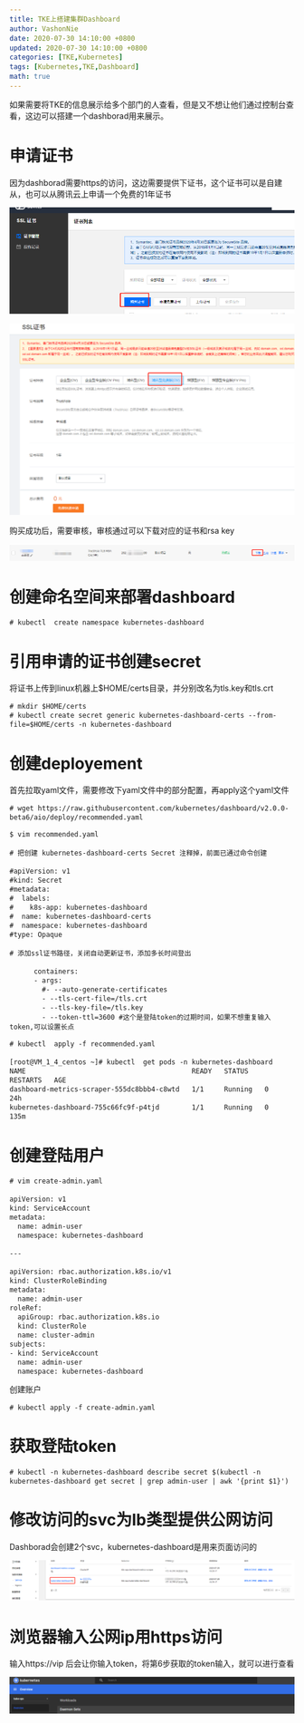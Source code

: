 ```yaml
---
title: TKE上搭建集群Dashboard
author: VashonNie
date: 2020-07-30 14:10:00 +0800
updated: 2020-07-30 14:10:00 +0800
categories: [TKE,Kubernetes]
tags: [Kubernetes,TKE,Dashboard]
math: true
---
```


如果需要将TKE的信息展示给多个部门的人查看，但是又不想让他们通过控制台查看，这边可以搭建一个dashborad用来展示。

# 申请证书

因为dashborad需要https的访问，这边需要提供下证书，这个证书可以是自建从，也可以从腾讯云上申请一个免费的1年证书

![upload-image](/assets/images/blog/Dashboard/1.png)

![upload-image](/assets/images/blog/Dashboard/2.png) 

购买成功后，需要审核，审核通过可以下载对应的证书和rsa key

![upload-image](/assets/images/blog/Dashboard/3.png) 

# 创建命名空间来部署dashboard

```
# kubectl  create namespace kubernetes-dashboard
```

# 引用申请的证书创建secret

将证书上传到linux机器上$HOME/certs目录，并分别改名为tls.key和tls.crt

```
# mkdir $HOME/certs
# kubectl create secret generic kubernetes-dashboard-certs --from-file=$HOME/certs -n kubernetes-dashboard
```

# 创建deployement

首先拉取yaml文件，需要修改下yaml文件中的部分配置，再apply这个yaml文件

```
# wget https://raw.githubusercontent.com/kubernetes/dashboard/v2.0.0-beta6/aio/deploy/recommended.yaml
```

```
$ vim recommended.yaml

# 把创建 kubernetes-dashboard-certs Secret 注释掉，前面已通过命令创建

#apiVersion: v1
#kind: Secret
#metadata:
#  labels:
#    k8s-app: kubernetes-dashboard
#  name: kubernetes-dashboard-certs
#  namespace: kubernetes-dashboard
#type: Opaque

# 添加ssl证书路径，关闭自动更新证书，添加多长时间登出

      containers:
      - args:
        #- --auto-generate-certificates
        - --tls-cert-file=/tls.crt
        - --tls-key-file=/tls.key
        - --token-ttl=3600 #这个是登陆token的过期时间，如果不想重复输入token,可以设置长点
```

```
# kubectl  apply -f recommended.yaml

[root@VM_1_4_centos ~]# kubectl  get pods -n kubernetes-dashboard
NAME                                         READY   STATUS    RESTARTS   AGE
dashboard-metrics-scraper-555dc8bbb4-c8wtd   1/1     Running   0          24h
kubernetes-dashboard-755c66fc9f-p4tjd        1/1     Running   0          135m
```

# 创建登陆用户

```
# vim create-admin.yaml

apiVersion: v1
kind: ServiceAccount
metadata:
  name: admin-user
  namespace: kubernetes-dashboard

---

apiVersion: rbac.authorization.k8s.io/v1
kind: ClusterRoleBinding
metadata:
  name: admin-user
roleRef:
  apiGroup: rbac.authorization.k8s.io
  kind: ClusterRole
  name: cluster-admin
subjects:
- kind: ServiceAccount
  name: admin-user
  namespace: kubernetes-dashboard
```

创建账户

```
# kubectl apply -f create-admin.yaml
```

# 获取登陆token

```
# kubectl -n kubernetes-dashboard describe secret $(kubectl -n kubernetes-dashboard get secret | grep admin-user | awk '{print $1}')
```

# 修改访问的svc为lb类型提供公网访问

Dashborad会创建2个svc，kubernetes-dashboard是用来页面访问的

![upload-image](/assets/images/blog/Dashboard/4.png) 

# 浏览器输入公网ip用https访问

输入https://vip 后会让你输入token，将第6步获取的token输入，就可以进行查看

![upload-image](/assets/images/blog/Dashboard/5.png)


